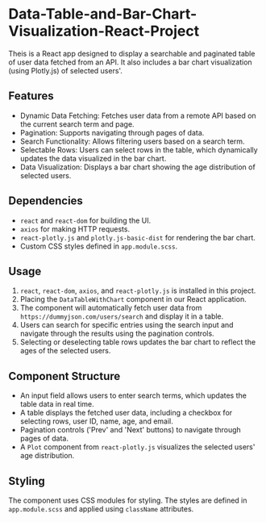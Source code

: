 # Data-Table-and-Bar-Chart-Visualization-React-Project

Theis is a React app designed to display a searchable and paginated table of user data fetched from an API. It also includes a bar chart visualization (using Plotly.js) of selected users'.

## Features

- Dynamic Data Fetching: Fetches user data from a remote API based on the current search term and page.
- Pagination: Supports navigating through pages of data.
- Search Functionality: Allows filtering users based on a search term.
- Selectable Rows: Users can select rows in the table, which dynamically updates the data visualized in the bar chart.
- Data Visualization: Displays a bar chart showing the age distribution of selected users.

## Dependencies

- `react` and `react-dom` for building the UI.
- `axios` for making HTTP requests.
- `react-plotly.js` and `plotly.js-basic-dist` for rendering the bar chart.
- Custom CSS styles defined in `app.module.scss`.

## Usage

1. `react`, `react-dom`, `axios`, and `react-plotly.js` is installed in this project.
2. Placing the `DataTableWithChart` component in our React application.
3. The component will automatically fetch user data from `https://dummyjson.com/users/search` and display it in a table.
4. Users can search for specific entries using the search input and navigate through the results using the pagination controls.
5. Selecting or deselecting table rows updates the bar chart to reflect the ages of the selected users.

## Component Structure

- An input field allows users to enter search terms, which updates the table data in real time.
- A table displays the fetched user data, including a checkbox for selecting rows, user ID, name, age, and email.
- Pagination controls ('Prev' and 'Next' buttons) to navigate through pages of data.
- A `Plot` component from `react-plotly.js` visualizes the selected users' age distribution.

## Styling

The component uses CSS modules for styling. The styles are defined in `app.module.scss` and applied using `className` attributes.
